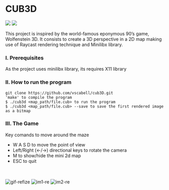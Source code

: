 # CUB3D

![](https://img.shields.io/badge/Language-C-blue)
![](https://img.shields.io/badge/School-42-black)

This project is inspired by the world-famous eponymous 90’s game, Wolfenstein 3D.
It consists to create a 3D perspective in a 2D map making use of Raycast rendering technique and Minilibx library.

### I. Prerequisites

As the project uses minilibx library, its requires X11 library

### II. How to run the program

	git clone https://github.com/vscabell/cub3D.git
	'make' to compile the program
	$ ./cub3d <map_path/file.cub> to run the program
	$ ./cub3d <map_path/file.cub> --save to save the first rendered image as a bitmap

### III.  The Game

Key comands to move around the maze

* W A S D to move the point of view
* Left/Right (←/→) directional keys to rotate the camera
* M to show/hide the mini 2d map
* ESC to quit

\
\
![gif-refize](https://user-images.githubusercontent.com/56961723/93027486-8cfd1900-f5e3-11ea-8827-26169c038366.gif)
![im1-re](https://user-images.githubusercontent.com/56961723/93027649-ac487600-f5e4-11ea-8965-8977253f29b5.png)
![im2-re](https://user-images.githubusercontent.com/56961723/93027650-ad79a300-f5e4-11ea-8bb5-6d463487eef9.png)
